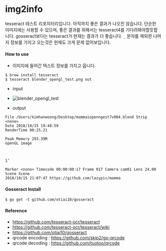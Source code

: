 # img2info
tesseract 테스트 리포지터리입니다. 아직까지 좋은 결과가 나오진 않습니다.
단순한 이미지에는 사용할 수 있으며, 좋은 결과를 위해서는 
tesseract4를 기다려봐야할듯합니다.
gosseract보다는 tesseract가 현재는 결과가 더 좋습니다.
`_` 문자를 제외한 나머지 정보를 가지고 오는것은 현재도 크게 문제 없어보입니다.

#### How to use
- 이미지에 들어간 텍스트 정보를 가지고 옵니다.
```
$ brew install tesseract
$ tesseract blender_opengl_test.png out
```
- input
- ![blender_opengl_test](https://user-images.githubusercontent.com/1149996/46950180-de7e8f80-d0be-11e8-9aff-fc23ec42193e.png)

- output
```
File /Users/kimhanwoong/Desktop/mammaiopenngest7v004.blend Strip <none>
Date 2018/10/15 19:48:59
RenderTime 00:25.21

Peak Memory 293.39M
openGL image



1’

Marker <none> Timecode 00:00:00:17 Frame 017 Camera cam01 Lens 24.00 Scene Scene
2018/10/15 21:07:47 https://github.com/lazypic/mamma
```
#### Gosseract Install
```
$ go get -t github.com/otiai10/gosseract
```

#### Reference
- https://github.com/tesseract-ocr/tesseract
- https://github.com/tesseract-ocr/tesseract/wiki
- https://github.com/otiai10/gosseract
- qrcode encoding : https://github.com/skip2/go-qrcode
- qrcode decoding : https://github.com/tuotoo/qrcode
